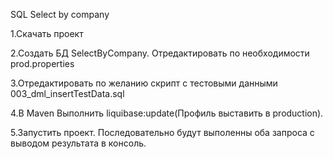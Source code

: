 SQL Select by company

1.Скачать проект

2.Создать БД SelectByCompany. Отредактировать по необходимости prod.properties

3.Отредактировать по желанию скрипт с тестовыми данными 003_dml_insertTestData.sql

4.В Maven Выполнить liquibase:update(Профиль выставить в production).

5.Запустить проект. Последовательно будут выполенны оба запроса с выводом результата в консоль.

